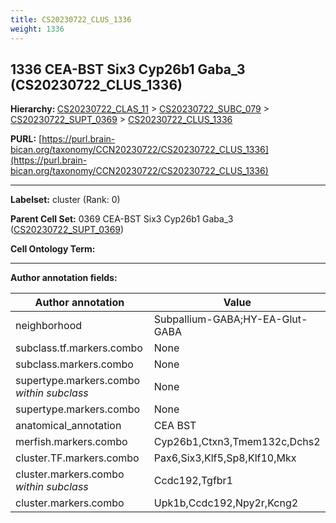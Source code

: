 ```yaml
---
title: CS20230722_CLUS_1336
weight: 1336
---
```

## 1336 CEA-BST Six3 Cyp26b1 Gaba_3 (CS20230722_CLUS_1336)
<b>Hierarchy: </b>
[CS20230722_CLAS_11](../CS20230722_CLAS_11) >
[CS20230722_SUBC_079](../CS20230722_SUBC_079) >
[CS20230722_SUPT_0369](../CS20230722_SUPT_0369) >
[CS20230722_CLUS_1336](../CS20230722_CLUS_1336)

**PURL:** [https://purl.brain-bican.org/taxonomy/CCN20230722/CS20230722_CLUS_1336](https://purl.brain-bican.org/taxonomy/CCN20230722/CS20230722_CLUS_1336)

---


**Labelset:** cluster (Rank: 0)

**Parent Cell Set:** 0369 CEA-BST Six3 Cyp26b1 Gaba_3 ([CS20230722_SUPT_0369](../CS20230722_SUPT_0369))



**Cell Ontology Term:** 

[MARKER GENES.]: #


---

[TRANSFERRED ANNOTATIONS.]: #


[AUTHOR ANNOTATION FIELDS.]: #


**Author annotation fields:**

| Author annotation | Value |
|-------------------|-------|
|neighborhood|Subpallium-GABA;HY-EA-Glut-GABA|
|subclass.tf.markers.combo|None|
|subclass.markers.combo|None|
|supertype.markers.combo _within subclass_|None|
|supertype.markers.combo|None|
|anatomical_annotation|CEA BST|
|merfish.markers.combo|Cyp26b1,Ctxn3,Tmem132c,Dchs2|
|cluster.TF.markers.combo|Pax6,Six3,Klf5,Sp8,Klf10,Mkx|
|cluster.markers.combo _within subclass_|Ccdc192,Tgfbr1|
|cluster.markers.combo|Upk1b,Ccdc192,Npy2r,Kcng2|
